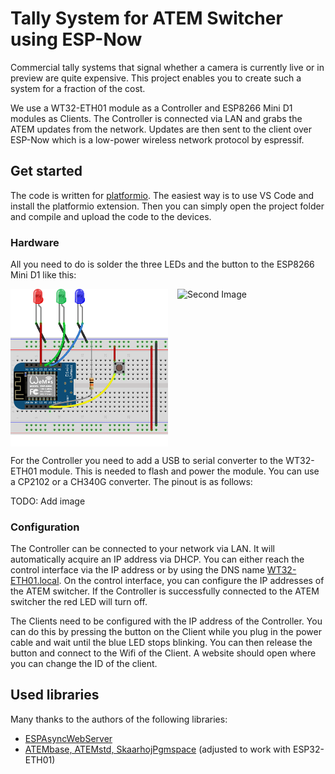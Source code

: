 # Tally System for ATEM Switcher using ESP-Now

Commercial tally systems that signal whether a camera is currently live or in preview are quite expensive. This project enables you to create such a system for a fraction of the cost.

We use a WT32-ETH01 module as a Controller and ESP8266 Mini D1 modules as Clients. The Controller is connected via LAN and grabs the ATEM updates from the network. Updates are then sent to the client over ESP-Now which is a low-power wireless network protocol by espressif.

## Get started
The code is written for [platformio](https://platformio.org/). The easiest way is to use VS Code and install the platformio extension. Then you can simply open the project folder and compile and upload the code to the devices.

### Hardware
All you need to do is solder the three LEDs and the button to the ESP8266 Mini D1 like this:

<div style="display: flex; gap: 15px">
    <img src="./assets/tally_receiver_pinout.png" alt="Image Description" style="width: 50%;">
    <img src="./assets/tally_server_pinout.png" alt="Second Image" style="width: 50%;">
</div>


For the Controller you need to add a USB to serial converter to the WT32-ETH01 module. This is needed to flash and power the module. You can use a CP2102 or a CH340G converter. The pinout is as follows:

TODO: Add image

### Configuration
The Controller can be connected to your network via LAN. It will automatically acquire an IP address via DHCP. You can either reach the control interface via the IP address or by using the DNS name [WT32-ETH01.local](http://WT32-ETH01.local). On the control interface, you can configure the IP addresses of the ATEM switcher. If the Controller is successfully connected to the ATEM switcher the red LED will turn off.

The Clients need to be configured with the IP address of the Controller. You can do this by pressing the button on the Client while you plug in the power cable and wait until the blue LED stops blinking. You can then release the button and connect to the Wifi of the Client. A website should open where you can change the ID of the client.

## Used libraries
Many thanks to the authors of the following libraries:
- [ESPAsyncWebServer](https://github.com/khoih-prog/WebServer_WT32_ETH01)
- [ATEMbase, ATEMstd, SkaarhojPgmspace](https://github.com/kasperskaarhoj/SKAARHOJ-Open-Engineering/tree/master) (adjusted to work with ESP32-ETH01)